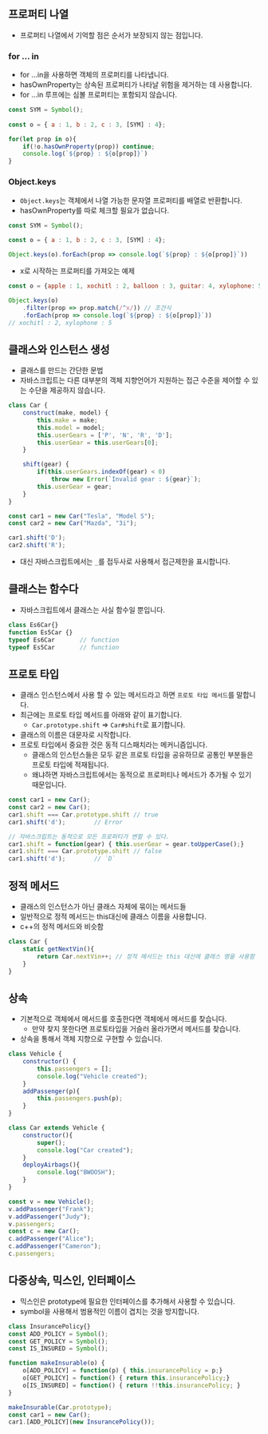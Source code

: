 ## 프로퍼티 나열
* 프로퍼티 나열에서 기억할 점은 순서가 보장되지 않는 점입니다. 
###  for ... in
* for ...in을 사용하면 객체의 프로퍼티를 나타냅니다.
* hasOwnProperty는 상속된 프로퍼티가 나타날 위험을 제거하는 데 사용합니다. 
* for ...in 루프에는 심볼 프로퍼티는 포함되지 않습니다. 
```js
const SYM = Symbol();
 
const o = { a : 1, b : 2, c : 3, [SYM] : 4};

for(let prop in o){
    if(!o.hasOwnProperty(prop)) continue;
    console.log(`${prop} : ${o[prop]}`)
}
```

### Object.keys 
* `Object.keys`는 객체에서 나열 가능한 문자열 프로퍼티를 배열로 반환합니다. 
* hasOwnProperty를 따로 체크할 필요가 없습니다. 
```js
const SYM = Symbol();
 
const o = { a : 1, b : 2, c : 3, [SYM] : 4};

Object.keys(o).forEach(prop => console.log(`${prop} : ${o[prop]}`))
```
* x로 시작하는 프로퍼티를 가져오는 예제
```js
const o = {apple : 1, xochitl : 2, balloon : 3, guitar: 4, xylophone: 5,}

Object.keys(o)
    .filter(prop => prop.match(/^x/)) // 조건식
    .forEach(prop => console.log(`${prop} : ${o[prop]}`))
// xochitl : 2, xylophone : 5
```

## 클래스와 인스턴스 생성
* 클래스를 만드는 간단한 문법
* 자바스크립트는 다른 대부분의 객체 지향언어가 지원하는 접근 수준을 제어할 수 있는 수단을 제공하지 않습니다. 
```js
class Car {
    construct(make, model) {
        this.make = make;
        this.model = model;
        this.userGears = ['P', 'N', 'R', 'D'];
        this.userGear = this.userGears[0];
    }

    shift(gear) {
        if(this.userGears.indexOf(gear) < 0)
            throw new Error(`Invalid gear : ${gear}`);
        this.userGear = gear;
    }
}

const car1 = new Car("Tesla", "Model S");
const car2 = new Car("Mazda", "3i");

car1.shift('D');
car2.shift('R');
```
* 대신 자바스크립트에서는 `_`를 접두사로 사용해서 접근제한을 표시합니다. 

## 클래스는 함수다
* 자바스크립트에서 클래스는 사실 함수일 뿐입니다.
```js
class Es6Car{}
function Es5Car {}
typeof Es6Car       // function
typeof Es5Car       // function
```

## 프로토 타입
* 클래스 인스턴스에서 사용 할 수 있는 메서드라고 하면 `프로토 타입 메서드`를 말합니다. 
* 최근에는 프로토 타입 메서드를 아래와 같이 표기합니다.
  * `Car.prototype.shift` => `Car#shift`로 표기합니다. 
* 클래스의 이름은 대문자로 시작합니다. 
* 프로토 타입에서 중요한 것은 동적 디스패치라는 메커니즘입니다. 
  * 클래스의 인스턴스들은 모두 같은 프로토 타입을 공유하므로 공통인 부분들은 프로토 타입에 적재됩니다.
  * 왜냐하면 자바스크립트에서는 동적으로 프로퍼티나 메서드가 추가될 수 있기 때문입니다.
```js
const car1 = new Car();
const car2 = new Car();
car1.shift === Car.prototype.shift // true
car1.shift('d');        // Error

// 자바스크립트는 동적으로 모든 프로퍼티가 변할 수 있다.
car1.shift = function(gear) { this.userGear = gear.toUpperCase();}
car1.shift === Car.prototype.shift // false
car1.shift('d');        // `D`
```

## 정적 메서드
* 클래스의 인스턴스가 아닌 클래스 자체에 묶이는 메서드들
* 일반적으로 정적 메서드는 this대신에 클래스 이름을 사용합니다. 
* c++의 정적 메서드와 비슷함
```js
class Car {
    static getNextVin(){
        return Car.nextVin++; // 정적 메서드는 this 대신에 클래스 명을 사용함 
    }
}
```

## 상속
* 기본적으로 객체에서 메서드를 호출한다면 객체에서 메서드를 찾습니다.
  * 만약 찾지 못한다면 프로토타입을 거슬러 올라가면서 메서드를 찾습니다. 
* 상속을 통해서 객체 지향으로 구현할 수 있습니다. 
```js
class Vehicle {
    constructor() {
        this.passengers = [];
        console.log("Vehicle created");
    }
    addPassenger(p){
        this.passengers.push(p);
    }
}

class Car extends Vehicle {
    constructor(){
        super();
        console.log("Car created");
    }
    deployAirbags(){
        console.log("BWOOSH");
    }
}

const v = new Vehicle();
v.addPassenger("Frank");
v.addPassenger("Judy");
v.passengers;
const c = new Car();
c.addPassenger("Alice");
c.addPassenger("Cameron");
c.passengers;
```

## 다중상속, 믹스인, 인터페이스
* 믹스인은 prototype에 필요한 인터페이스를 추가해서 사용할 수 있습니다.
* symbol을 사용해서 범용적인 이름이 겹치는 것을 방지합니다. 
```js
class InsurancePolicy{}
const ADD_POLICY = Symbol();
const GET_POLICY = Symbol();
const IS_INSURED = Symbol();

function makeInsurable(o) {
    o[ADD_POLICY] = function(p) { this.insurancePolicy = p;}
    o[GET_POLICY] = function() { return this.insurancePolicy;}
    o[IS_INSURED] = function() { return !!this.insurancePolicy; }
}

makeInsurable(Car.prototype);
const car1 = new Car();
car1.[ADD_POLICY](new InsurancePolicy());
```
